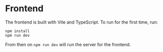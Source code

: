 # Frontend

The frontend is built with Vite and TypeScript. To run for the first time, run:

``` shell
npm install
npm run dev
```

From then on `npm run dev` will run the server for the frontend.
